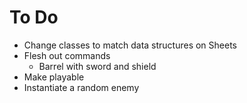 # To Do

- Change classes to match data structures on Sheets
- Flesh out commands
  - Barrel with sword and shield
- Make playable
- Instantiate a random enemy
